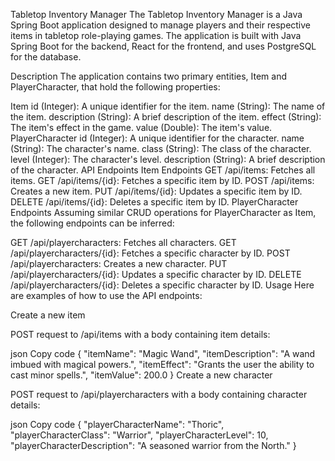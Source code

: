Tabletop Inventory Manager
The Tabletop Inventory Manager is a Java Spring Boot application designed to manage players and their respective items in tabletop role-playing games. The application is built with Java Spring Boot for the backend, React for the frontend, and uses PostgreSQL for the database.

Description
The application contains two primary entities, Item and PlayerCharacter, that hold the following properties:

Item
id (Integer): A unique identifier for the item.
name (String): The name of the item.
description (String): A brief description of the item.
effect (String): The item's effect in the game.
value (Double): The item's value.
PlayerCharacter
id (Integer): A unique identifier for the character.
name (String): The character's name.
class (String): The class of the character.
level (Integer): The character's level.
description (String): A brief description of the character.
API Endpoints
Item Endpoints
GET /api/items: Fetches all items.
GET /api/items/{id}: Fetches a specific item by ID.
POST /api/items: Creates a new item.
PUT /api/items/{id}: Updates a specific item by ID.
DELETE /api/items/{id}: Deletes a specific item by ID.
PlayerCharacter Endpoints
Assuming similar CRUD operations for PlayerCharacter as Item, the following endpoints can be inferred:

GET /api/playercharacters: Fetches all characters.
GET /api/playercharacters/{id}: Fetches a specific character by ID.
POST /api/playercharacters: Creates a new character.
PUT /api/playercharacters/{id}: Updates a specific character by ID.
DELETE /api/playercharacters/{id}: Deletes a specific character by ID.
Usage
Here are examples of how to use the API endpoints:

Create a new item

POST request to /api/items with a body containing item details:

json
Copy code
{
    "itemName": "Magic Wand",
    "itemDescription": "A wand imbued with magical powers.",
    "itemEffect": "Grants the user the ability to cast minor spells.",
    "itemValue": 200.0
}
Create a new character

POST request to /api/playercharacters with a body containing character details:

json
Copy code
{
    "playerCharacterName": "Thoric",
    "playerCharacterClass": "Warrior",
    "playerCharacterLevel": 10,
    "playerCharacterDescription": "A seasoned warrior from the North."
}
